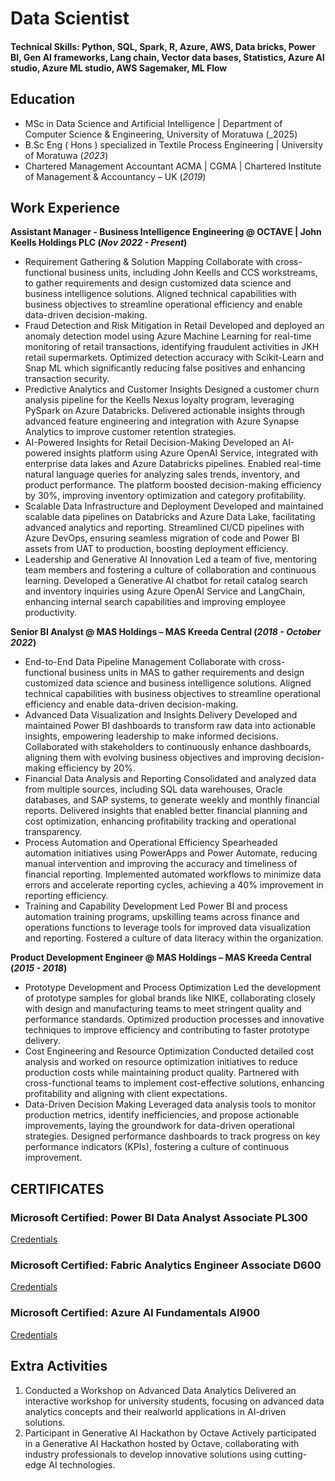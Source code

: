 # Data Scientist

#### Technical Skills: Python, SQL, Spark, R, Azure, AWS, Data bricks, Power BI, Gen AI frameworks, Lang chain, Vector data bases, Statistics, Azure AI studio, Azure ML studio, AWS Sagemaker, ML Flow

## Education
- MSc in Data Science and Artificial Intelligence | Department of Computer Science & Engineering, University of Moratuwa (_2025)								       		
- B.Sc Eng ( Hons ) specialized in Textile Process Engineering	| University of Moratuwa (_2023_)	 			        		
- Chartered Management Accountant ACMA | CGMA | Chartered Institute of Management & Accountancy – UK (_2019_)

## Work Experience
**Assistant Manager - Business Intelligence Engineering @ OCTAVE | John Keells Holdings PLC (_Nov 2022 - Present_)**
- Requirement Gathering & Solution Mapping
Collaborate with cross-functional business units, including John Keells and CCS workstreams, to gather requirements and
design customized data science and business intelligence solutions. Aligned technical capabilities with business
objectives to streamline operational efficiency and enable data-driven decision-making.
- Fraud Detection and Risk Mitigation in Retail
Developed and deployed an anomaly detection model using Azure Machine Learning for real-time monitoring of retail
transactions, identifying fraudulent activities in JKH retail supermarkets. Optimized detection accuracy with Scikit-Learn
and Snap ML which significantly reducing false positives and enhancing transaction security.
- Predictive Analytics and Customer Insights
Designed a customer churn analysis pipeline for the Keells Nexus loyalty program, leveraging PySpark on Azure
Databricks. Delivered actionable insights through advanced feature engineering and integration with Azure Synapse
Analytics to improve customer retention strategies.
- AI-Powered Insights for Retail Decision-Making
Developed an AI-powered insights platform using Azure OpenAI Service, integrated with enterprise data lakes and Azure
Databricks pipelines. Enabled real-time natural language queries for analyzing sales trends, inventory, and product
performance. The platform boosted decision-making efficiency by 30%, improving inventory optimization and category
profitability.
- Scalable Data Infrastructure and Deployment
Developed and maintained scalable data pipelines on Databricks and Azure Data Lake, facilitating advanced analytics and
reporting. Streamlined CI/CD pipelines with Azure DevOps, ensuring seamless migration of code and Power BI assets
from UAT to production, boosting deployment efficiency.
- Leadership and Generative AI Innovation
Led a team of five, mentoring team members and fostering a culture of collaboration and continuous learning.
Developed a Generative AI chatbot for retail catalog search and inventory inquiries using Azure OpenAI Service and
LangChain, enhancing internal search capabilities and improving employee productivity.

**Senior BI Analyst @ MAS Holdings – MAS Kreeda Central (_2018 - October 2022_)**
- End-to-End Data Pipeline Management
Collaborate with cross-functional business units in MAS to gather requirements and design customized data science and
business intelligence solutions. Aligned technical capabilities with business objectives to streamline operational
efficiency and enable data-driven decision-making.
- Advanced Data Visualization and Insights Delivery
Developed and maintained Power BI dashboards to transform raw data into actionable insights, empowering leadership
to make informed decisions. Collaborated with stakeholders to continuously enhance dashboards, aligning them with
evolving business objectives and improving decision-making efficiency by 20%.
- Financial Data Analysis and Reporting
Consolidated and analyzed data from multiple sources, including SQL data warehouses, Oracle databases, and SAP
systems, to generate weekly and monthly financial reports. Delivered insights that enabled better financial planning and
cost optimization, enhancing profitability tracking and operational transparency.
- Process Automation and Operational Efficiency
Spearheaded automation initiatives using PowerApps and Power Automate, reducing manual intervention and
improving the accuracy and timeliness of financial reporting. Implemented automated workflows to minimize data
errors and accelerate reporting cycles, achieving a 40% improvement in reporting efficiency.
- Training and Capability Development
Led Power BI and process automation training programs, upskilling teams across finance and operations functions to
leverage tools for improved data visualization and reporting. Fostered a culture of data literacy within the organization.

**Product Development Engineer @ MAS Holdings – MAS Kreeda Central (_2015 - 2018_)**
- Prototype Development and Process Optimization
Led the development of prototype samples for global brands like NIKE, collaborating closely with design and
manufacturing teams to meet stringent quality and performance standards. Optimized production processes and
innovative techniques to improve efficiency and contributing to faster prototype delivery.
- Cost Engineering and Resource Optimization
Conducted detailed cost analysis and worked on resource optimization initiatives to reduce production costs while
maintaining product quality. Partnered with cross-functional teams to implement cost-effective solutions, enhancing
profitability and aligning with client expectations.
- Data-Driven Decision Making
Leveraged data analysis tools to monitor production metrics, identify inefficiencies, and propose actionable
improvements, laying the groundwork for data-driven operational strategies. Designed performance dashboards to
track progress on key performance indicators (KPIs), fostering a culture of continuous improvement.

## CERTIFICATES
### Microsoft Certified: Power BI Data Analyst Associate PL300
[Credentials](https://learn.microsoft.com/en-us/users/shihamfarook-8053/credentials/97b8bb9b88c8733a?ref=https%3A%2F%2Fwww.linkedin.com%2F)

### Microsoft Certified: Fabric Analytics Engineer Associate D600
[Credentials](https://learn.microsoft.com/en-us/users/shihamfarook-8053/credentials/c524f294ec1fb236?ref=https%3A%2F%2Fwww.linkedin.com%2F)

### Microsoft Certified: Azure AI Fundamentals AI900
[Credentials](https://learn.microsoft.com/en-us/users/shihamfarook-8053/credentials/2de3c38e68acfe8f?ref=https%3A%2F%2Fwww.linkedin.com%2F)

## Extra Activities
1. Conducted a Workshop on Advanced Data Analytics
Delivered an interactive workshop for university students, focusing on advanced data analytics concepts and their realworld applications in AI-driven solutions.
2. Participant in Generative AI Hackathon by Octave
Actively participated in a Generative AI Hackathon hosted by Octave, collaborating with industry professionals to
develop innovative solutions using cutting-edge AI technologies.
